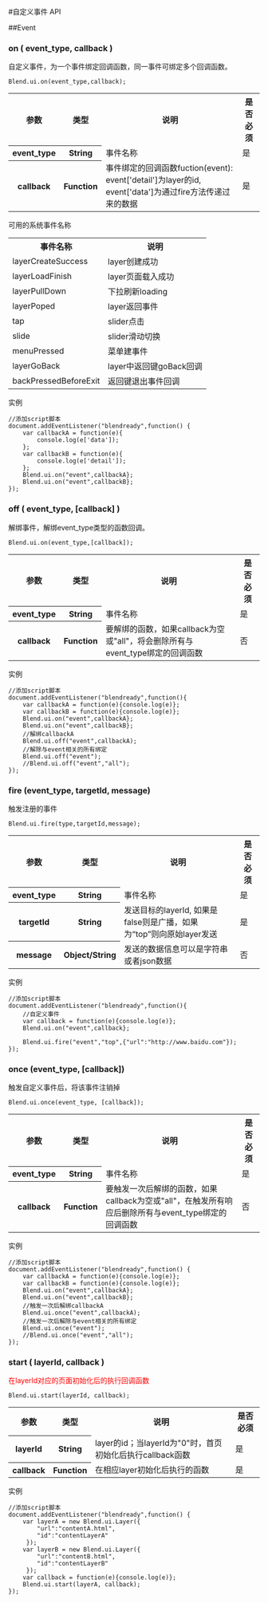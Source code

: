 #自定义事件 API

##Event
<h3 class="event" platform="ios android web">on ( event_type, callback ) </h3>
自定义事件，为一个事件绑定回调函数，同一事件可绑定多个回调函数。

<pre><code>Blend.ui.on(event_type,callback);</code></pre>

<table>
    <tbody>
        <tr>
        	<th>参数</th>
            <th>类型</th>
            <th>说明</th>
            <th>是否必须</th>
        </tr>
        <tr>
          <th>event_type</th>
          <th>String</th>
          <td>事件名称</td>
          <td>是</td>
        </tr>
        <tr>
          <th>callback</th>
          <th>Function</th>
          <td>事件绑定的回调函数fuction(event): event['detail']为layer的id, event['data']为通过fire方法传递过来的数据</td>
          <td>是</td>
        </tr>
   <tbody>
</table>

可用的系统事件名称

<table>
    <tbody>
        <tr>
        	<th>事件名称</th>
            <th>说明</th>
        </tr>
        <tr>
          <td>layerCreateSuccess</td>
          <td>layer创建成功</td>
        </tr>
        <tr>
          <td>layerLoadFinish</td>
          <td>layer页面载入成功</td>
        </tr>
        <tr>
          <td>layerPullDown</td>
          <td>下拉刷新loading</td>
        </tr>
        <tr>
          <td>layerPoped</td>
          <td>layer返回事件</td>
        </tr>
        <tr>
          <td>tap</td>
          <td>slider点击</td>
        </tr>
        <tr>
          <td>slide</td>
          <td>slider滑动切换</td>
        </tr>
        <tr>
          <td>menuPressed</td>
          <td>菜单建事件</td>
        </tr>
        <tr>
          <td>layerGoBack</td>
          <td>layer中返回键goBack回调</td>
        </tr>
        <tr>
          <td>backPressedBeforeExit</td>
          <td>返回键退出事件回调</td>
        </tr>
	<tbody>
</table>


实例
<pre><code>//添加script脚本
document.addEventListener("blendready",function() {
    var callbackA = function(e){
		console.log(e['data']);
    };
    var callbackB = function(e){
		console.log(e['detail']);
    };
	Blend.ui.on("event",callbackA};
	Blend.ui.on("event",callbackB};
});
</code></pre>

<h3 class="event" platform="ios android web">off ( event_type, [callback] )</h3>
解绑事件，解绑event_type类型的函数回调。

<pre><code>Blend.ui.on(event_type,[callback]);</code></pre>

<table>
    <tbody>
        <tr>
        	<th>参数</th>
            <th>类型</th>
            <th>说明</th>
            <th>是否必须</th>
        </tr>
        <tr>
          <th>event_type</th>
          <th>String</th>
          <td>事件名称</td>
          <td>是</td>
        </tr>
        <tr>
          <th>callback</th>
          <th>Function</th>
          <td>要解绑的函数，如果callback为空或"all"，将会删除所有与event_type绑定的回调函数</td>
          <td>否</td>
        </tr>
   <tbody>
</table>

实例
<pre><code>//添加script脚本
document.addEventListener("blendready",function(){
    var callbackA = function(e){console.log(e)};
    var callbackB = function(e){console.log(e)};
	Blend.ui.on("event",callbackA};
	Blend.ui.on("event",callbackB};
	//解绑callbackA
	Blend.ui.off("event",callbackA);
	//解除与event相关的所有绑定
	Blend.ui.off("event");
	//Blend.ui.off("event","all");
});
</code></pre>

<h3 class="event" platform="ios android web">fire (event_type, targetId, message) </h3>
触发注册的事件
<pre><code>Blend.ui.fire(type,targetId,message);</code></pre>

<table>
    <tbody>
        <tr>
        	<th>参数</th>
            <th>类型</th>
            <th>说明</th>
            <th>是否必须</th>
        </tr>
        <tr>
          <th>event_type</th>
          <th>String</th>
          <td>事件名称</td>
          <td>是</td>
        </tr>
        <tr>
          <th>targetId</th>
          <th>String</th>
          <td>发送目标的layerId, 如果是false则是广播，如果为“top”则向原始layer发送</td>
          <td>是</td>
        </tr>
        <tr>
          <th>message</th>
          <th>Object/String</th>
          <td>发送的数据信息可以是字符串或者json数据</td>
          <td>否</td>
        </tr>
   <tbody>
</table>

实例
<pre><code>//添加script脚本
document.addEventListener("blendready",function(){
    //自定义事件
    var callback = function(e){console.log(e)};
	Blend.ui.on("event",callback};

	Blend.ui.fire("event","top",{"url":"http://www.baidu.com"});
});
</code></pre>


<h3 class="event platform="ios android web">once (event_type, [callback]) </h3>
触发自定义事件后，将该事件注销掉
<pre><code>Blend.ui.once(event_type, [callback]);</code></pre>

<table>
    <tbody>
        <tr>
        	<th>参数</th>
            <th>类型</th>
            <th>说明</th>
            <th>是否必须</th>
        </tr>
        <tr>
          <th>event_type</th>
          <th>String</th>
          <td>事件名称</td>
          <td>是</td>
        </tr>
        <tr>
          <th>callback</th>
          <th>Function</th>
          <td>要触发一次后解绑的函数，如果callback为空或"all"，在触发所有响应后删除所有与event_type绑定的回调函数</td>
          <td>否</td>
        </tr>
   <tbody>
</table>

实例
<pre><code>//添加script脚本
document.addEventListener("blendready",function() {
    var callbackA = function(e){console.log(e)};
    var callbackB = function(e){console.log(e)};
	Blend.ui.on("event",callbackA};
	Blend.ui.on("event",callbackB};
	//触发一次后解绑callbackA
	Blend.ui.once("event",callbackA);
	//触发一次后解除与event相关的所有绑定
	Blend.ui.once("event");
	//Blend.ui.once("event","all");
});
</code></pre>

<h3 class="event" platform="ios android web">start ( layerId, callback )</h3>
<p style="color:red">在layerId对应的页面初始化后的执行回调函数
<pre><code>Blend.ui.start(layerId, callback);</code></pre>

<table>
    <tbody>
        <tr>
        	<th>参数</th>
            <th>类型</th>
            <th>说明</th>
            <th>是否必须</th>
        </tr>
        <tr>
          <th>layerId</th>
          <th>String</th>
          <td>layer的id；当layerId为"0"时，首页初始化后执行callback函数</td>
          <td>是</td>
        </tr>
        <tr>
          <th>callback</th>
          <th>Function</th>
          <td>在相应layer初始化后执行的函数</td>
          <td>是</td>
        </tr>
   <tbody>
</table>

实例
<pre><code>//添加script脚本
document.addEventListener("blendready",function() {
    var layerA = new Blend.ui.Layer({
    	"url":"contentA.html",
    	"id":"contentLayerA"
	 });
	var layerB = new Blend.ui.Layer({
    	"url":"contentB.html",
    	"id":"contentLayerB"
	 });
    var callback = function(e){console.log(e)};
    Blend.ui.start(layerA, callback);
});
</code></pre>